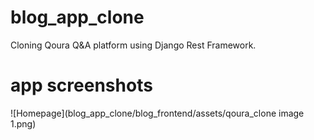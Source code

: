 # blog_app_clone
Cloning Qoura Q&A platform using Django Rest Framework.

# app screenshots
![Homepage](blog_app_clone/blog_frontend/assets/qoura_clone image 1.png)